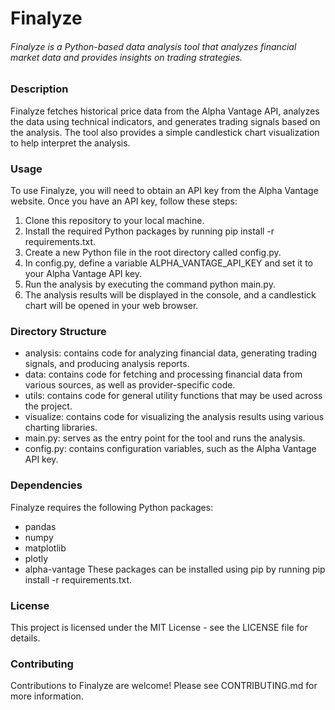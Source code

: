 # Finalyze
###### Finalyze is a Python-based data analysis tool that analyzes financial market data and provides insights on trading strategies.

### Description
Finalyze fetches historical price data from the Alpha Vantage API, analyzes the data using technical indicators, and generates trading signals based on the analysis. The tool also provides a simple candlestick chart visualization to help interpret the analysis.

### Usage
To use Finalyze, you will need to obtain an API key from the Alpha Vantage website. Once you have an API key, follow these steps:

1. Clone this repository to your local machine.
2. Install the required Python packages by running pip install -r requirements.txt.
3. Create a new Python file in the root directory called config.py.
4. In config.py, define a variable ALPHA_VANTAGE_API_KEY and set it to your Alpha Vantage API key.
5. Run the analysis by executing the command python main.py.
6. The analysis results will be displayed in the console, and a candlestick chart will be opened in your web browser.

### Directory Structure
* analysis: contains code for analyzing financial data, generating trading signals, and producing analysis reports.
* data: contains code for fetching and processing financial data from various sources, as well as provider-specific code.
* utils: contains code for general utility functions that may be used across the project.
* visualize: contains code for visualizing the analysis results using various charting libraries.
* main.py: serves as the entry point for the tool and runs the analysis.
* config.py: contains configuration variables, such as the Alpha Vantage API key.

### Dependencies
Finalyze requires the following Python packages:

* pandas
* numpy
* matplotlib
* plotly
* alpha-vantage
These packages can be installed using pip by running pip install -r requirements.txt.

### License
This project is licensed under the MIT License - see the LICENSE file for details.

### Contributing
Contributions to Finalyze are welcome! Please see CONTRIBUTING.md for more information.